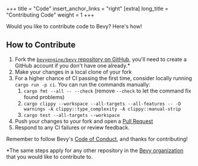 +++
title = "Code"
insert_anchor_links = "right"
[extra]
long_title = "Contributing Code"
weight = 1
+++

Would you like to contribute code to Bevy?  Here's how!

## How to Contribute

1. Fork the [`bevyengine/bevy` repository on GitHub][bevy], you'll need to create a GitHub account if you don't have one already.*
2. Make your changes in a local clone of your fork
3. For a higher chance of CI passing the first time, consider locally running `cargo run -p ci`. You can run the commands manually:
   1. `cargo fmt --all -- --check`  (remove `--check` to let the command fix found problems)
   2. `cargo clippy --workspace --all-targets --all-features -- -D warnings -A clippy::type_complexity -A clippy::manual-strip`
   3. `cargo test --all-targets --workspace`
4. Push your changes to your fork and open a [Pull Request][pull]
5. Respond to any CI failures or review feedback.

Remember to follow Bevy's [Code of Conduct][coc], and thanks for contributing!

*The same steps apply for any other repository in the [Bevy organization][bevyorg] that you would like to contribute to.

[bevy]: https://github.com/bevyengine/bevy
[bevyorg]: https://github.com/bevyengine
[coc]: https://github.com/bevyengine/bevy/blob/main/CODE_OF_CONDUCT.md
[pull]: https://github.com/bevyengine/bevy/compare
